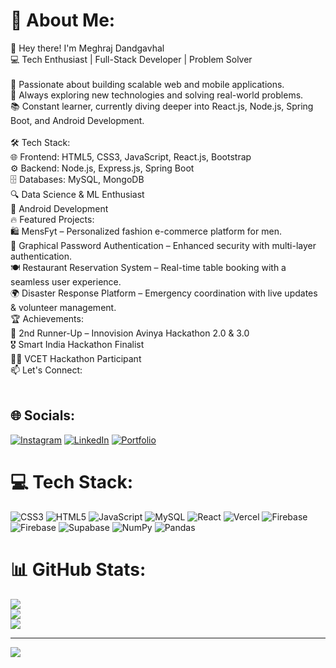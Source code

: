 # 💫 About Me:
👋 Hey there! I'm Meghraj Dandgavhal<br>💻 Tech Enthusiast | Full-Stack Developer | Problem Solver<br><br>🚀 Passionate about building scalable web and mobile applications.<br>🎯 Always exploring new technologies and solving real-world problems.<br>📚 Constant learner, currently diving deeper into React.js, Node.js, Spring Boot, and Android Development.<br><br>🛠️ Tech Stack:<br>🌐 Frontend: HTML5, CSS3, JavaScript, React.js, Bootstrap<br>⚙️ Backend: Node.js, Express.js, Spring Boot<br>🗄️ Databases: MySQL, MongoDB<br>🔍 Data Science & ML Enthusiast<br>📱 Android Development<br>🔥 Featured Projects:<br>🛍️ MensFyt – Personalized fashion e-commerce platform for men.<br>🔑 Graphical Password Authentication – Enhanced security with multi-layer authentication.<br>🍽️ Restaurant Reservation System – Real-time table booking with a seamless user experience.<br>🌍 Disaster Response Platform – Emergency coordination with live updates & volunteer management.<br>🏆 Achievements:<br>🥉 2nd Runner-Up – Innovision Avinya Hackathon 2.0 & 3.0<br>🎖️ Smart India Hackathon Finalist<br>👨‍💻 VCET Hackathon Participant<br>📫 Let's Connect:<br><br>


## 🌐 Socials:
[![Instagram](https://img.shields.io/badge/Instagram-%23E4405F.svg?logo=Instagram&logoColor=white)](https://instagram.com/megharaj_2004) [![LinkedIn](https://img.shields.io/badge/LinkedIn-%230077B5.svg?logo=linkedin&logoColor=white)](https://linkedin.com/in/MegharajDandgavhal) 
[![Portfolio](https://img.shields.io/badge/LinkedIn-%230077B5.svg?logo=linkedin&logoColor=white)](https://linkedin.com/in/MegharajDandgavhal) 

# 💻 Tech Stack:
![CSS3](https://img.shields.io/badge/css3-%231572B6.svg?style=for-the-badge&logo=css3&logoColor=white) ![HTML5](https://img.shields.io/badge/html5-%23E34F26.svg?style=for-the-badge&logo=html5&logoColor=white) ![JavaScript](https://img.shields.io/badge/javascript-%23323330.svg?style=for-the-badge&logo=javascript&logoColor=%23F7DF1E) ![MySQL](https://img.shields.io/badge/mysql-4479A1.svg?style=for-the-badge&logo=mysql&logoColor=white) ![React](https://img.shields.io/badge/react-%2320232a.svg?style=for-the-badge&logo=react&logoColor=%2361DAFB) ![Vercel](https://img.shields.io/badge/vercel-%23000000.svg?style=for-the-badge&logo=vercel&logoColor=white) ![Firebase](https://img.shields.io/badge/firebase-%23039BE5.svg?style=for-the-badge&logo=firebase) ![Firebase](https://img.shields.io/badge/firebase-a08021?style=for-the-badge&logo=firebase&logoColor=ffcd34) ![Supabase](https://img.shields.io/badge/Supabase-3ECF8E?style=for-the-badge&logo=supabase&logoColor=white) ![NumPy](https://img.shields.io/badge/numpy-%23013243.svg?style=for-the-badge&logo=numpy&logoColor=white) ![Pandas](https://img.shields.io/badge/pandas-%23150458.svg?style=for-the-badge&logo=pandas&logoColor=white)
# 📊 GitHub Stats:
![](https://github-readme-stats.vercel.app/api?username=Meghraj2004&theme=dark&hide_border=false&include_all_commits=true&count_private=true)<br/>
![](https://nirzak-streak-stats.vercel.app/?user=Meghraj2004&theme=dark&hide_border=false)<br/>
![](https://github-readme-stats.vercel.app/api/top-langs/?username=Meghraj2004&theme=dark&hide_border=false&include_all_commits=true&count_private=true&layout=compact)

---
[![](https://visitcount.itsvg.in/api?id=Meghraj2004&icon=0&color=2)](https://visitcount.itsvg.in)

<!-- Proudly created with GPRM ( https://gprm.itsvg.in ) -->
